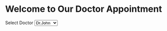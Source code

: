 <!DOCTYPE html>
<html lang="en">
<head>
    <meta charset="UTF-8">
    <meta name="viewport" content="width=device-width, initial-scale=1.0">
    <title>Doctor Appointment</title>
</head>
<body>
    <h1>Welcome to Our Doctor Appointment</h1>
    <form id="appointmentForm">
        <label for="doctor">Select Doctor</label>
        <select id="doctor">
            <option value="1">Dr.John</option>
            <option value="2">Dr.Smith</option>

        </select>
        <label for="date">Select Date</label>
        <input type="date" id="date">
        <button type="submit">Book Appointment</button>>
    </form>
    <div id="availibility"></div>
    <script src="sccript.js"></script>
    
</body>
</html>
